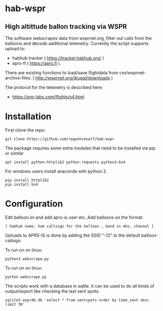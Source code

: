 # hab-wspr

## High altittude ballon tracking via WSPR

The software webscrapes data from wsprnet.org, filter out calls from the balloons and decode additional telemetry. Currently the script supports upload to:

* habhub tracker ( https://tracker.habhub.org/ )
* aprs-fi ( https://aprs.fi ).

There are existing functions to load/save flightdata from csv/wsprnet-archive-files. ( http://wsprnet.org/drupal/downloads )

The protocol for the telemetry is described here:

* https://qrp-labs.com/flights/s4.html

# Installation

First clone the repo:

    git clone https://github.com/reganhimself/hab-wspr

The package requires some extra modules that need to be installed via pip or similar

    apt install python-httplib2 python-requests python3-bs4
	
For windows users install anaconda with python 3.

	pip install httplib2
	pip install bs4
    
# Configuration

Edit balloon.ini and add aprs-is user etc. Add balloons on the format:

    [ habhub name, ham callsign for the balloon , band in mhz, channel ]

Uploads to APRS-IS is done by adding the SSID "-12" to the default balloon-callsign.


To run on on linux:

	python3 webscrape.py
	
To run on on linux:

	python webscrape.py


The scripts work with a database in sqlite. It can be used to do all kinds of output/export like checking the last sent spots:

    sqlite3 wsprdb.db 'select * from sentspots order by time_sent desc limit 30'

